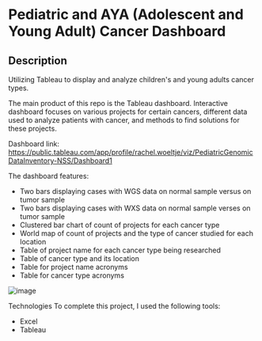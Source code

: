 # Pediatric and AYA (Adolescent and Young Adult) Cancer Dashboard

## Description

Utilizing Tableau to display and analyze children's and young adults cancer types.

The main product of this repo is the Tableau dashboard. Interactive dashboard focuses on various projects for certain cancers, different data used to analyze patients with cancer, and methods to find solutions for these projects.

Dashboard link: https://public.tableau.com/app/profile/rachel.woeltje/viz/PediatricGenomicDataInventory-NSS/Dashboard1

The dashboard features:

- Two bars displaying cases with WGS data on normal sample versus on tumor sample
- Two bars displaying cases with WXS data on normal sample verses on tumor sample
- Clustered bar chart of count of projects for each cancer type
- World map of count of projects and the type of cancer studied for each location
- Table of project name for each cancer type being researched
- Table of cancer type and its location
- Table for project name acronyms 
- Table for cancer type acronyms 

![image](https://user-images.githubusercontent.com/77589773/125523691-6fcc27b1-04e6-4f71-9508-460ab7594e2f.png)

Technologies
To complete this project, I used the following tools:
- Excel
- Tableau



